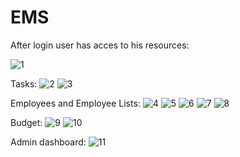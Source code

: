 # EMS

After login user has acces to his resources:

![1](https://github.com/user-attachments/assets/b0bc9fd4-e8b0-4f4f-aa11-fd4995ba9401)

Tasks:
![2](https://github.com/user-attachments/assets/02cc0aca-c6d5-4281-8a63-c6872e13c511)
![3](https://github.com/user-attachments/assets/789ff925-cd37-40ef-87c9-ca7297308d84)

Employees and Employee Lists:
![4](https://github.com/user-attachments/assets/07cf9dcb-54fc-4eb7-b3a6-6a02882c4448)
![5](https://github.com/user-attachments/assets/f69c9080-bf3a-4970-89fe-77800a299717)
![6](https://github.com/user-attachments/assets/592fa6c5-4631-48ad-a362-8a4b9d5dfc24)
![7](https://github.com/user-attachments/assets/a4ae866f-d2a4-4480-b14a-808c64e3aedf)
![8](https://github.com/user-attachments/assets/84970966-1f25-4a5c-9f49-1081053663d0)
<!--![5](https://github.com/user-attachments/assets/eb410c30-720c-4ce7-aac9-d1faced2f45d)-->

Budget:
![9](https://github.com/user-attachments/assets/e794e3cf-d9d2-4edd-9d62-4c698a685a65)
![10](https://github.com/user-attachments/assets/3d89259d-ee36-4dd2-9a18-4cb32fac42da)

Admin dashboard:
![11](https://github.com/user-attachments/assets/c8ee29d5-f77d-4460-9fb4-2775408d0f49)
